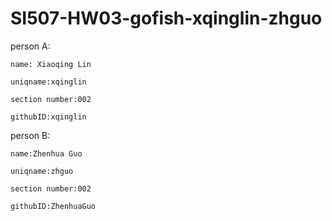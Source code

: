 # SI507-HW03-gofish-xqinglin-zhguo
person A:

    name: Xiaoqing Lin

    uniqname:xqinglin

    section number:002

    githubID:xqinglin

person B:

    name:Zhenhua Guo

    uniqname:zhguo

    section number:002

    githubID:ZhenhuaGuo
